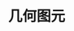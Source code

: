 ---
layout: posts_by_category
categories: lighting
title: 几何图元
permalink: /category/graphics/lighting
---